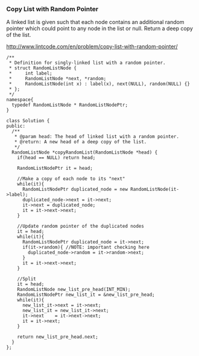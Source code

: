 ### Copy List with Random Pointer
A linked list is given such that each node contains an additional random pointer which could point to any node in the list or null.
Return a deep copy of the list.

http://www.lintcode.com/en/problem/copy-list-with-random-pointer/

```
/**
 * Definition for singly-linked list with a random pointer.
 * struct RandomListNode {
 *     int label;
 *     RandomListNode *next, *random;
 *     RandomListNode(int x) : label(x), next(NULL), random(NULL) {}
 * };
 */
namespace{
  typedef RandomListNode * RandomListNodePtr;
}

class Solution {
public:
  /**
   * @param head: The head of linked list with a random pointer.
   * @return: A new head of a deep copy of the list.
   */
  RandomListNode *copyRandomList(RandomListNode *head) {
    if(head == NULL) return head;

    RandomListNodePtr it = head;

    //Make a copy of each node to its "next"
    while(it){
      RandomListNodePtr duplicated_node = new RandomListNode(it->label);
      duplicated_node->next = it->next;
      it->next = duplicated_node;
      it = it->next->next;
    }

    //Update random pointer of the duplicated nodes
    it = head;
    while(it){
      RandomListNodePtr duplicated_node = it->next;
      if(it->random){ //NOTE: important checking here
        duplicated_node->random = it->random->next;
      }
      it = it->next->next;
    }

    //Split
    it = head;
    RandomListNode new_list_pre_head(INT_MIN);
    RandomListNodePtr new_list_it = &new_list_pre_head;
    while(it){
      new_list_it->next = it->next;
      new_list_it = new_list_it->next;
      it->next    = it->next->next;
      it = it->next;
    }

    return new_list_pre_head.next;
  }
};
```